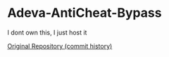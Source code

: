 # Adeva-AntiCheat-Bypass
I dont own this, I just host it  

  
[Original Repository (commit history)](https://github.com/Who-Is-E/Anti-Cheat-Bypass/blob/62808ed30963e7f79adbec55d648e125b35d1518/Bypass.lua)
